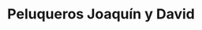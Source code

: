 ---
title: "Peluqueros Joaquín y David"
url: /almendralejo/peluqueros-joaquin-y-david/
shop: Friseur
---